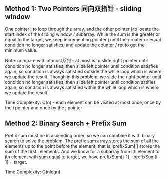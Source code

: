 ## Method 1: Two Pointers 同向双指针 - sliding window
One pointer i to loop through the array, and the other pointer j to locate the start index of the sliding window / subarray. While the sum is the greater or equal to the target, we keep incrementing pointer j until the greater or equal condition no longer satisfies, and update the counter / ret to get the minimum value.

Note: compare with at most系列 - at most is to slide right pointer until condition no longer satisfies, then slide left pointer until condition satisfies again, so condition is always satisfied outside the while loop which is where we update the result. Though in this problem, we slide the right pointer until condition no longer satisfies, then slide left pointer until condition satifies again, so condition is always satisfied within the while loop which is where we update the result.

Time Complexity: O(n) - each element can be visited at most once, once by the i pointer and once by the j pointer

## Method 2: Binary Search + Prefix Sum
Prefix sum must be in ascending order, so we can combine it with binary search to solve the problem. The prefix sum array stores the sum of all the elements up to the point before the element, that is, prefixSum[i] stores the sum of the first i elements. And we know for a subarray from ith element to jth element with sum equal to target, we have prefixSum[j-1] - prefixSum[i-1] = target.

Time Complexity: O(nlogn)


